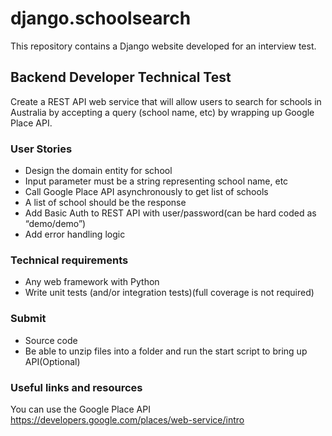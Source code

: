 # django.schoolsearch

This repository contains a Django website developed for an interview test.

## Backend Developer Technical Test

Create a REST API web service that will allow users to search for schools in Australia by accepting a query (school name, etc) by wrapping up Google Place API.

### User Stories
*   Design the domain entity for school
*	Input parameter must be a string representing school name, etc
*	Call Google Place API asynchronously to get list of schools
*	A list of school should be the response
*	Add Basic Auth to REST API with user/password(can be hard coded as “demo/demo”)
*	Add error handling logic

### Technical requirements

*	Any web framework with Python
*	Write unit tests (and/or integration tests)(full coverage is not required)

### Submit

*	Source code
*	Be able to unzip files into a folder and run the start script to bring up API(Optional)

### Useful links and resources

You can use the Google Place API https://developers.google.com/places/web-service/intro

